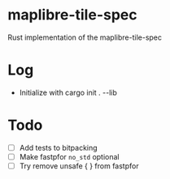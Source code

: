 # maplibre-tile-spec
Rust implementation of the maplibre-tile-spec

# Log
- Initialize with cargo init . --lib

# Todo
- [ ] Add tests to bitpacking
- [ ] Make fastpfor `no_std` optional
- [ ] Try remove unsafe { } from fastpfor

